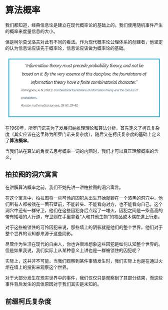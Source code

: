 # 算法概率

我们都知道，经典信息论是建立在现代概率论的基础上的。我们使用随机事件产生的概率来度量信息的大小。

但是柯尔莫戈洛夫对此有不同的看法。作为现代概率论公理体系的创建者，他坚定的认为信息论应该先于概率论，信息论应该做为概率论的基础。

![alt text](image-1.png)

在1960年，所罗门诺夫为了发展归纳推理理论和算法分析，首先定义了柯氏复杂度（其实应该在这里称为所罗门诺夫复杂度），随后又在柯氏复杂度的基础上定义了**算法概率**。

当我们站在算法的角度去思考概率一词的内涵时，我们才可以真正理解概率的含义。

## 柏拉图的洞穴寓言

在讲解算法概率之前，我们不妨先讲一讲柏拉图的洞穴寓言。

在这个寓言中，柏拉图将一些可怜的囚犯从出生开始就锁在一个漆黑的洞穴中。他们所有人都被锁在一面石壁前，不能转头、不能看向对方，也不能看向自己。这个洞穴中还有一群守卫，他们在这些囚犯身后点起了一堆火，囚犯之间是一条高高的带有矮墙的人行道，守卫则在手里拿着“人和其他生物”的物品或木偶在道上行走。

对于这些被锁住的可怜囚犯来说，那些墙上的阴影就是他们的整个世界。他们对于整个世界的认知都来源于这些阴影。

尽管作为生活在现代的自由人，你也许很难想象这些囚犯是如何认知整个世界的。但是如果我说，我们实际上从某种意义上讲也是一群被锁住的囚犯呢？

实际上，这并非不可能。当我们观察到某件事情发生时，我们实际上也是在通过火炬在墙上的投影来观察这个世界。

对于大部分发生在现实世界中的事件，我们仅仅只是观察到了其部分结果，而这些事件背后发生的具体原因对于我们其实是未知的。



## 前缀柯氏复杂度




